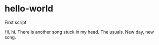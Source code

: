# hello-world
First script

Hi, hi. There is another song stuck in my head. The usuals. New day, new song.
